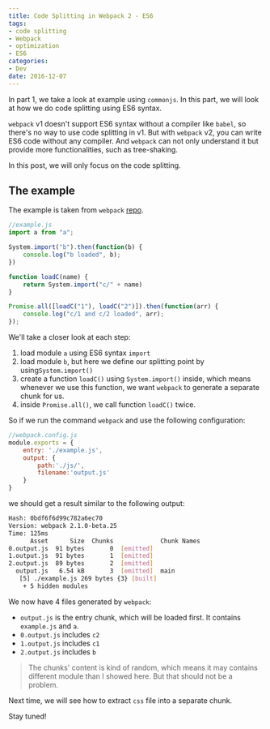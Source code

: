 ```yaml
---
title: Code Splitting in Webpack 2 - ES6
tags:
- code splitting
- Webpack
- optimization
- ES6
categories:
- Dev
date: 2016-12-07
---
```






In part 1, we take a look at example using `commonjs`.  In this part, we will look at how we do code splitting using ES6 syntax.

<!-- more-->

`webpack` v1 doesn't support ES6 syntax without a compiler like `babel`, so there's no way to use code splitting in v1. But with `webpack` v2, you can write ES6 code without any compiler.  And `webpack` can not only understand it but provide more functionalities, such as tree-shaking.

In this post, we will only focus on the code splitting.


## The example

The example is taken  from `webpack` [repo](https://github.com/webpack/webpack/tree/master/examples/code-splitting-harmony).

```js
//example.js
import a from "a";                                                     //1

System.import("b").then(function(b) {                                  //2
	console.log("b loaded", b);
})

function loadC(name) {
	return System.import("c/" + name)                                  //3
}

Promise.all([loadC("1"), loadC("2")]).then(function(arr) {             //4
	console.log("c/1 and c/2 loaded", arr);
});
```

We'll take a closer look at each step:

1. load module `a` using ES6 syntax `import`
2. load module `b`, but here we define our splitting point  by using`System.import()`
3. create a function `loadC()`  using `System.import()` inside, which means whenever we use this function, we want `webpack` to generate a separate chunk for us.
4. inside `Promise.all()`, we call function `loadC()` twice.

So if we run the command `webpack` and use the following configuration:

```js
//webpack.config.js
module.exports = {
	entry: './example.js',
	output: {
		path:'./js/',
		filename:'output.js'
	}
}
```

we should get a result similar to the following output:

```bash
Hash: 0bdf6f6d99c782a6ec70
Version: webpack 2.1.0-beta.25
Time: 125ms
      Asset      Size  Chunks             Chunk Names
0.output.js  91 bytes       0  [emitted]
1.output.js  91 bytes       1  [emitted]
2.output.js  89 bytes       2  [emitted]
  output.js   6.54 kB       3  [emitted]  main
   [5] ./example.js 269 bytes {3} [built]
    + 5 hidden modules
```

We now have 4 files generated by `webpack`:

- `output.js` is the entry chunk, which will be loaded first. It contains `example.js` and `a`. 
- `0.output.js` includes `c2`
- `1.output.js` includes `c1`
- `2.output.js` includes `b`

> The chunks' content is kind of random, which means it may contains different module than I showed here. But that should not be a problem.

Next time, we will see how to extract `css` file into a separate chunk.

Stay tuned!